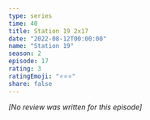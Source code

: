 ```yaml
---
type: series
time: 40
title: Station 19 2x17
date: "2022-08-12T00:00:00"
name: "Station 19"
season: 2
episode: 17
rating: 3
ratingEmoji: "⭐️⭐️⭐️"
share: false
---
```


_[No review was written for this episode]_
